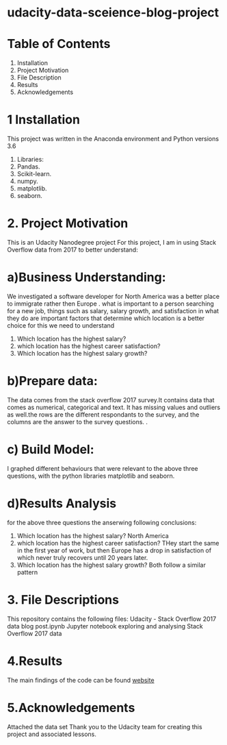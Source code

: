 # udacity-data-sceience-blog-project
# Table of Contents
1. Installation
2. Project Motivation
3. File Description
4. Results
5. Acknowledgements

# 1 Installation
This project was written in the Anaconda environment and Python versions 3.6
1. Libraries:
2. Pandas.
3. Scikit-learn.
4. numpy.
5. matplotlib.
6. seaborn.

# 2. Project Motivation
This is an Udacity Nanodegree project For this project, I am  in using Stack Overflow data from 2017 to better understand:
# a)Business Understanding:
We investigated a software developer for North America was a better place to immigrate rather then Europe .
what is important to a person searching for a new job, things such as salary, salary growth, and satisfaction in what they do are important factors that determine which location is a better choice for this we need to understand

1.  Which location has the highest salary?
2.  which location has the highest career satisfaction?
3.  Which location has the highest salary growth?

# b)Prepare data:
The data comes from the stack overflow 2017 survey.It contains data that comes as numerical, categorical and text. It has missing values and outliers as well.the rows are the different respondants to the survey, and the columns are the answer to the survey questions. .

# c) Build Model:
I graphed different behaviours that were relevant to the above three questions, with the python libraries matplotlib and seaborn.

# d)Results Analysis
for the above three questions the  anserwing following conclusions:

1. Which location has the highest salary? North America
2. which location has the highest career satisfaction? THey start the same in the first year of work, but then Europe has a drop in   satisfaction of which never truly recovers until 20 years later.
3. Which location has the highest salary growth? Both follow a similar pattern


# 3. File Descriptions
This repository contains the following files:
Udacity -  Stack Overflow 2017  data blog post.ipynb
Jupyter notebook exploring and analysing Stack Overflow 2017 data

# 4.Results
The main findings of the code can be found [website](https://medium.com/@nahistaanjum1105/write-a-data-science-blog-post-402af2628ea3?sk=25f58a9c477707db2e84a76d4b7ecc9c)

# 5.Acknowledgements
Attached the data set Thank you to the Udacity team for creating this project and associated lessons.



